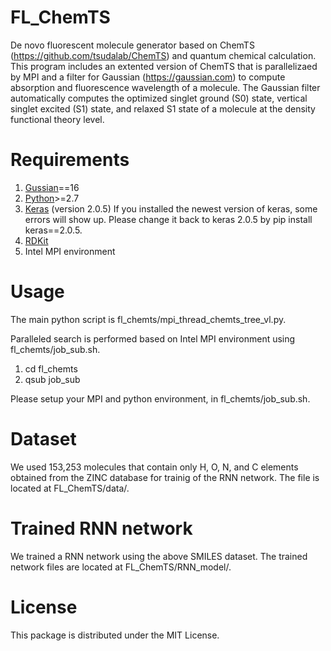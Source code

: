 # FL_ChemTS

De novo fluorescent molecule generator based on ChemTS (https://github.com/tsudalab/ChemTS) and quantum chemical calculation.  
This program includes an extented version of ChemTS that is parallelizaed by MPI and a filter for Gaussian (https://gaussian.com) to compute absorption and fluorescence wavelength of a molecule.
The Gaussian filter automatically computes the optimized singlet ground (S0) state, vertical singlet excited (S1) state, and relaxed S1 state of a molecule at the density functional theory level.

# Requirements
1. [Gussian](https://gaussian.com)==16
2. [Python](https://www.anaconda.com/download/)>=2.7 
3. [Keras](https://github.com/fchollet/keras) (version 2.0.5) If you installed the newest version of keras, some errors will show up. Please change it back to keras 2.0.5 by pip install keras==2.0.5. 
4. [RDKit](https://anaconda.org/rdkit/rdkit)
5. Intel MPI environment

# Usage

The main python script is fl_chemts/mpi_thread_chemts_tree_vl.py. 

Paralleled search is performed based on Intel MPI environment using fl_chemts/job_sub.sh.

1. cd fl_chemts
2. qsub job_sub

Please setup your MPI and python environment, in fl_chemts/job_sub.sh.

# Dataset
We used 153,253 molecules that contain only H, O, N, and C elements obtained from the ZINC database for trainig of the RNN network.
The file is located at FL_ChemTS/data/.

# Trained RNN network
We trained a RNN network using the above SMILES dataset. The trained network files are located at FL_ChemTS/RNN_model/. 

# License
This package is distributed under the MIT License.
